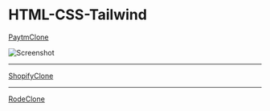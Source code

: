 # HTML-CSS-Tailwind

[PaytmClone](https://html-css-telwind.vercel.app/PaytmClone/index.html)

![Screenshot](https://html-css-telwind.vercel.app/PaytmClone/screen-shot.gif)

---

[ShopifyClone](https://html-css-telwind.vercel.app/ShopifyClone/index.html)



---

[RodeClone](https://html-css-telwind.vercel.app/RodeClone/index.html)